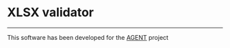 # XLSX validator


---
This software has been developed for the [AGENT](https://www.agent-project.eu/) project

